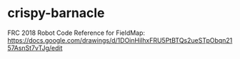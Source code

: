 # crispy-barnacle
FRC 2018 Robot Code
Reference for FieldMap: https://docs.google.com/drawings/d/1DOinHilhxFRU5PtBTQs2ueSTpObqn2157AsnSt7vTJg/edit
